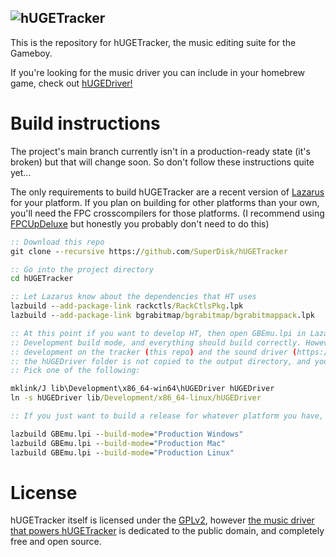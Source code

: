 ![hUGETracker](https://nickfa.ro/images/HUGELogo.gif)
---

This is the repository for hUGETracker, the music editing suite for the Gameboy.

If you're looking for the music driver you can include in your homebrew game, check out [hUGEDriver!](https://github.com/SuperDisk/hUGEDriver)

# Build instructions

The project's main branch currently isn't in a production-ready state (it's broken) but that will change soon. So don't follow these instructions quite yet...

The only requirements to build hUGETracker are a recent version of [Lazarus](https://www.lazarus-ide.org/) for your platform.
If you plan on building for other platforms than your own, you'll need the FPC crosscompilers for those platforms. (I recommend using [FPCUpDeluxe](https://github.com/LongDirtyAnimAlf/fpcupdeluxe) but honestly you probably don't need to do this)

```bat
:: Download this repo
git clone --recursive https://github.com/SuperDisk/hUGETracker

:: Go into the project directory
cd hUGETracker

:: Let Lazarus know about the dependencies that HT uses
lazbuild --add-package-link rackctls/RackCtlsPkg.lpk
lazbuild --add-package-link bgrabitmap/bgrabitmap/bgrabitmappack.lpk

:: At this point if you want to develop HT, then open GBEmu.lpi in Lazarus, make sure you're in the 
:: Development build mode, and everything should build correctly. However, in order to allow for concurrent
:: development on the tracker (this repo) and the sound driver (https://github.com/SuperDisk/hUGEDriver),
:: the hUGEDriver folder is not copied to the output directory, and you're expected to symlink it there yourself;
:: Pick one of the following:

mklink/J lib\Development\x86_64-win64\hUGEDriver hUGEDriver
ln -s hUGEDriver lib/Development/x86_64-linux/hUGEDriver

:: If you just want to build a release for whatever platform you have, pick one of the following:

lazbuild GBEmu.lpi --build-mode="Production Windows"
lazbuild GBEmu.lpi --build-mode="Production Mac"
lazbuild GBEmu.lpi --build-mode="Production Linux"

```

# License

hUGETracker itself is licensed under the [GPLv2](https://github.com/SuperDisk/hUGETracker/blob/hUGETracker/doc/Copying), however [the music driver that powers hUGETracker](https://github.com/hUGEDriver) is dedicated to the public domain, and completely free and open source.
